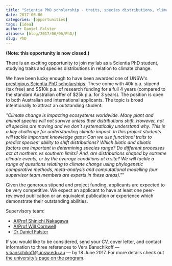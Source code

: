 ```yaml
---
title: "Scientia PhD scholarship - traits, species distributions, climate change"
date: 2017-06-06
categories: [opportunities]
tags: [idea]
author: Daniel Falster
aliases: [blog/2017/06/06/PhD/]
slug: PhD
---
```


**(Note: this opportunity is now closed.)**

There is an exciting opportunity to join my lab as a Scientia PhD student, studying traits and  species distributions in relation to climate change. 

We have been lucky enough to have been awarded one of UNSW's [prestigious Scientia PhD scholarships](https://www.2025.unsw.edu.au/apply). These come with 40k p.a. stipend (tax free) and $$10k p.a. of research funding for a full 4 years (compared to the standard Australian offer of $25k p.a. for 3 years). The position is open to both Australian and international applicants. The topic is broad intentionally to attract an outstanding student: 

*"Climate change is impacting ecosystems worldwide. Many plant and animal species will not survive unless their distributions shift. However, not all species are moving and we don’t systematically understand why. This is a key challenge for understanding climate impact. In this project students will tackle important knowledge gaps: Can we use functional traits to predict species’ ability to shift distributions? Which biotic and abiotic factors are important in determining species range? Do different processes act at northern vs southern limits? And, are distributions shaped by extreme climate events, or by the average conditions at a site? We will tackle a range of questions relating to climate change using phylogenetic comparative methods, meta-analysis and computational modelling (our supervisor team members are experts in these areas)."*"

Given the generous stipend and project funding, applicants are expected to be very competitive. We expect an applicant to have at least one peer-reviewed publication or an equivalent publication or experience which demonstrate their outstanding abilities.

Supervisory team:

- [A/Prof Shinichi Nakagawa](https://www.i-deel.org/)
- [A/Prof Will Cornwell](https://willcornwell.org/)
- [Dr Daniel Falster](https://danielfalster.com)

If you would like to be considered, send your CV, cover letter, and contact information to three references to Vera Banschikoff — v.banschikoff@unsw.edu.au — by 18 June 2017. For more details check out [the university’s page on the program](https://research.unsw.edu.au/unsw-scientia-phd-scholarship-scheme).
